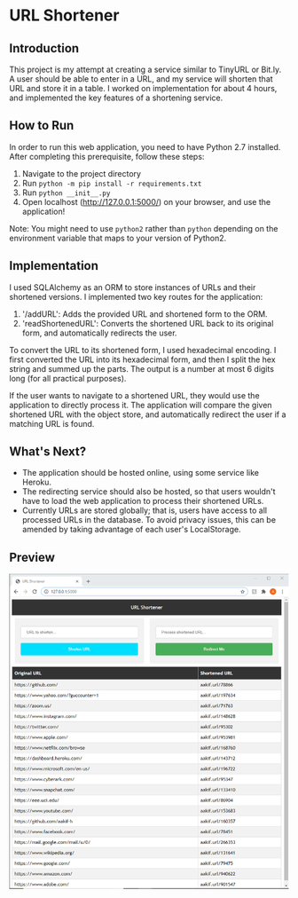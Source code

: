 # URL Shortener

## Introduction
This project is my attempt at creating a service similar to TinyURL or Bit.ly. A user
should be able to enter in a URL, and my service will shorten that URL and store it in
a table. I worked on implementation for about 4 hours, and implemented the key
features of a shortening service.  


## How to Run
In order to run this web application, you need to have Python 2.7 installed. After 
completing this prerequisite, follow these steps:  
1. Navigate to the project directory
1. Run `python -m pip install -r requirements.txt`
2. Run `python __init__.py` 
3. Open localhost (http://127.0.0.1:5000/) on your browser, and use the application!

Note: You might need to use `python2` rather than `python` depending on the environment variable that maps to your version of Python2.


## Implementation
I used SQLAlchemy as an ORM to store instances of URLs and their shortened versions. I implemented two key routes for the application:  
1. '/addURL': Adds the provided URL and shortened form to the ORM.
2. 'readShortenedURL': Converts the shortened URL back to its original form, and 
automatically redirects the user.

To convert the URL to its shortened form, I used hexadecimal encoding. I first 
converted the URL into its hexadecimal form, and then I split the hex string and
summed up the parts. The output is a number at most 6 digits long (for all practical 
purposes).

If the user wants to navigate to a shortened URL, they would use the application to
directly process it. The application will compare the given shortened URL with the 
object store, and automatically redirect the user if a matching URL is found.


## What's Next?
* The application should be hosted online, using some service like Heroku.  
* The redirecting service should also be hosted, so that users wouldn't have to 
load the web application to process their shortened URLs.
* Currently URLs are stored globally; that is, users have access to all processed URLs
in the database. To avoid privacy issues, this can be amended by taking advantage of
each user's LocalStorage.


## Preview
<img src="img/webpage.PNG">
